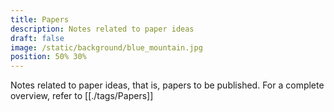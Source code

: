 ```yaml
---
title: Papers
description: Notes related to paper ideas
draft: false
image: /static/background/blue_mountain.jpg
position: 50% 30%
---
```


Notes related to paper ideas, that is, papers to be published.
For a complete overview, refer to [[./tags/Papers]]

